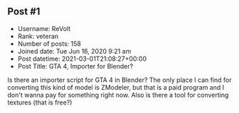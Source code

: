 ## Post #1
- Username: ReVolt
- Rank: veteran
- Number of posts: 158
- Joined date: Tue Jun 16, 2020 9:21 am
- Post datetime: 2021-03-01T21:08:27+00:00
- Post Title: GTA 4, Importer for Blender?

Is there an importer script for GTA 4 in Blender? The only place I can find for converting this kind of model is ZModeler, but that is a paid program and I don't wanna pay for something right now. Also is there a tool for converting textures (that is free?)
